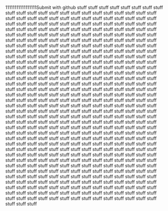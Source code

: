 11111111111111111Submit with github stuff  stuff  stuff  stuff  stuff  stuff  stuff  stuff  stuff  stuff  stuff  stuff  stuff  stuff  stuff  stuff  stuff  stuff  stuff  stuff  stuff  stuff  stuff  stuff  stuff  stuff  stuff  stuff  stuff  stuff  stuff  stuff  stuff  stuff  stuff  stuff  stuff  stuff  stuff  stuff  stuff  stuff  stuff  stuff  stuff  stuff  stuff  stuff  stuff  stuff  stuff  stuff  stuff  stuff  stuff  stuff  stuff  stuff  stuff  stuff  stuff  stuff  stuff  stuff  stuff  stuff  stuff  stuff  stuff  stuff  stuff  stuff  stuff  stuff  stuff  stuff  stuff  stuff  stuff  stuff  stuff  stuff  stuff  stuff  stuff  stuff  stuff  stuff  stuff  stuff  stuff  stuff  stuff  stuff  stuff  stuff  stuff  stuff  stuff  stuff  stuff  stuff  stuff  stuff  stuff  stuff  stuff  stuff  stuff  stuff  stuff  stuff  stuff  stuff  stuff  stuff  stuff  stuff  stuff  stuff  stuff  stuff  stuff  stuff  stuff  stuff  stuff  stuff  stuff  stuff  stuff  stuff  stuff  stuff  stuff  stuff  stuff  stuff  stuff  stuff  stuff  stuff  stuff  stuff  stuff  stuff  stuff  stuff  stuff  stuff  stuff  stuff  stuff  stuff  stuff  stuff  stuff  stuff  stuff  stuff  stuff  stuff  stuff  stuff  stuff  stuff  stuff  stuff  stuff  stuff  stuff  stuff  stuff  stuff  stuff  stuff  stuff  stuff  stuff  stuff  stuff  stuff  stuff  stuff  stuff  stuff  stuff  stuff  stuff  stuff  stuff  stuff  stuff  stuff  stuff  stuff  stuff  stuff  stuff  stuff  stuff  stuff  stuff  stuff  stuff  stuff  stuff  stuff  stuff  stuff  stuff  stuff  stuff  stuff  stuff  stuff  stuff  stuff  stuff  stuff  stuff  stuff  stuff  stuff  stuff  stuff  stuff  stuff  stuff  stuff  stuff  stuff  stuff  stuff  stuff  stuff  stuff  stuff  stuff  stuff  stuff  stuff  stuff  stuff  stuff  stuff  stuff  stuff  stuff  stuff  stuff  stuff  stuff  stuff  stuff  stuff  stuff  stuff  stuff  stuff  stuff  stuff  stuff  stuff  stuff  stuff  stuff  stuff  stuff  stuff  stuff  stuff  stuff  stuff  stuff  stuff  stuff  stuff  stuff  stuff  stuff  stuff  stuff  stuff  stuff  stuff  stuff  stuff  stuff  stuff  stuff  stuff  stuff  stuff  stuff  stuff  stuff  stuff  stuff  stuff  stuff  stuff  stuff  stuff  stuff  stuff  stuff  stuff  stuff  stuff  stuff  stuff  stuff  stuff  stuff  stuff  stuff  stuff  stuff  stuff  stuff  stuff  stuff  stuff  stuff  stuff  stuff  stuff  stuff  stuff  stuff  stuff  stuff  stuff  stuff  stuff  stuff  stuff  stuff  stuff  stuff  stuff  stuff  stuff  stuff  stuff  stuff  stuff  stuff  stuff  stuff  stuff  stuff  stuff  stuff  stuff  stuff  stuff  stuff  stuff  stuff  stuff  stuff  stuff  stuff  stuff  stuff  stuff  stuff  stuff  stuff  stuff  stuff  stuff  stuff  stuff  stuff  stuff  stuff  stuff  stuff  stuff  stuff  stuff  stuff  stuff  stuff  stuff  stuff  stuff  stuff  stuff  stuff  stuff  stuff  stuff  stuff  stuff  stuff  stuff  stuff  stuff  stuff  stuff  stuff  stuff  stuff  stuff  stuff  stuff  stuff  stuff  stuff  stuff  stuff  stuff  stuff  stuff  stuff  stuff  stuff  stuff  stuff  stuff  stuff  stuff  stuff  stuff  stuff  stuff  stuff  stuff  stuff  stuff  stuff  stuff  stuff  stuff  stuff  stuff  stuff  stuff  stuff  stuff  stuff  stuff  stuff  stuff  stuff  stuff  stuff  stuff  stuff  stuff  stuff  stuff  stuff  stuff  stuff  stuff  stuff  stuff  stuff  stuff  stuff  stuff  stuff  stuff  stuff  stuff  stuff  stuff  stuff  stuff  stuff  stuff  stuff  stuff  stuff  stuff  stuff  stuff  stuff  stuff  stuff  stuff  stuff  stuff  stuff  stuff  stuff  stuff  stuff  stuff  stuff  stuff  stuff  stuff  stuff  stuff  stuff 